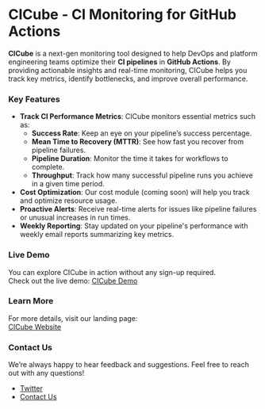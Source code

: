 
# CICube - CI Monitoring for GitHub Actions



**CICube** is a next-gen monitoring tool designed to help DevOps and platform engineering teams optimize their **CI pipelines** in **GitHub Actions**. By providing actionable insights and real-time monitoring, CICube helps you track key metrics, identify bottlenecks, and improve overall performance.

### Key Features

- **Track CI Performance Metrics**: CICube monitors essential metrics such as:
  - **Success Rate**: Keep an eye on your pipeline’s success percentage.
  - **Mean Time to Recovery (MTTR)**: See how fast you recover from pipeline failures.
  - **Pipeline Duration**: Monitor the time it takes for workflows to complete.
  - **Throughput**: Track how many successful pipeline runs you achieve in a given time period.
- **Cost Optimization**: Our cost module (coming soon) will help you track and optimize resource usage.
- **Proactive Alerts**: Receive real-time alerts for issues like pipeline failures or unusual increases in run times.
- **Weekly Reporting**: Stay updated on your pipeline's performance with weekly email reports summarizing key metrics.
  
### Live Demo

You can explore CICube in action without any sign-up required.  
Check out the live demo: [CICube Demo](https://s.cicube.io/demo)

### Learn More

For more details, visit our landing page:  
[CICube Website](https://cicube.io)

### Contact Us

We’re always happy to hear feedback and suggestions. Feel free to reach out with any questions!

- [Twitter](https://twitter.com/cicube)
- [Contact Us](mailto:support@cicube.io)

